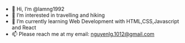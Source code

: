 - 👋 Hi, I’m @lamng1992
- 👀 I’m interested in travelling and hiking
- 🌱 I’m currently learning Web Development with HTML,CSS,Javascript and React
- 📫 Please reach me at my email: nguyenlg.1012@gmail.com

<!---
lamng1992/lamng1992 is a ✨ special ✨ repository because its `README.md` (this file) appears on your GitHub profile.
You can click the Preview link to take a look at your changes.
--->
